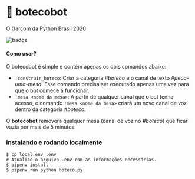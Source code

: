 # 🍻 botecobot
O Garçom da Python Brasil 2020

![badge](https://img.shields.io/static/v1?label=Discord&message=Add%20to%20Server&color=blueviolet&logo=discord)

#### Como usar?

O botecobot é simple e contém apenas os dois comandos abaixo:

- `!construir_boteco`: Criar a categoria *#boteco* e o canal de texto *#peca-uma-mesa*. Esse comando precisa ser executado apenas uma vez para que o bot comece a funcionar.
- `!mesa <nome da mesa>`: A partir de qualquer canal que o bot tenha acesso, o comando `!mesa <nome da mesa>` criará um novo canal de voz dentro da categoria *#boteco*.

O **botecobot** removerá qualquer mesa (canal de voz no *#boteco*) que ficar vazia por mais de 5 minutos.

### Instalando e rodando localmente

```
$ cp local.env .env
# Atualize o arquivo .env com as informações necessárias.
$ pipenv install
$ pipenv run python boteco.py
```

